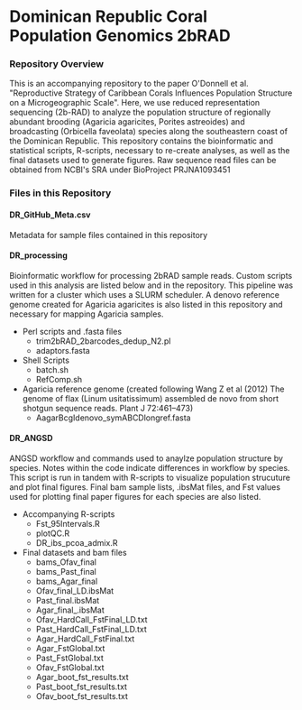 # Dominican Republic Coral Population Genomics 2bRAD
### Repository Overview
This is an accompanying repository to the paper O'Donnell et al. "Reproductive Strategy of Caribbean Corals Influences Population Structure on a Microgeographic Scale". Here, we use reduced representation sequencing (2b-RAD) to analyze the population structure of regionally abundant brooding (Agaricia agaricites, Porites astreoides) and broadcasting (Orbicella faveolata) species along the southeastern coast of the Dominican Republic. This repository contains the bioinformatic and statistical scripts, R-scripts, necessary to re-create analyses, as well as the final datasets used to generate figures. Raw sequence read files can be obtained from NCBI's SRA under BioProject PRJNA1093451   

### Files in this Repository

#### DR_GitHub_Meta.csv

Metadata for sample files contained in this repository

#### DR_processing

Bioinformatic workflow for processing 2bRAD sample reads. Custom scripts used in this analysis are listed below and in the repository. This pipeline was written for a cluster which uses a SLURM scheduler. A denovo reference genome created for Agaricia agaricites is also listed in this repository and necessary for mapping Agaricia samples. 

- Perl scripts and .fasta files
  - trim2bRAD_2barcodes_dedup_N2.pl
  - adaptors.fasta
- Shell Scripts
  - batch.sh
  - RefComp.sh
- Agaricia reference genome (created following Wang Z et al (2012) The genome of flax (Linum usitatissimum) assembled de novo from short shotgun sequence reads. Plant J 72:461–473)  
  - AagarBcgIdenovo_symABCDlongref.fasta


#### DR_ANGSD

ANGSD workflow and commands used to anaylze population structure by species. Notes within the code indicate differences in workflow by species. This script is run in tandem with R-scripts to visualize population strucuture and plot final figures. Final bam sample lists, .ibsMat files, and Fst values used for plotting final paper figures for each species are also listed.

- Accompanying R-scripts
  - Fst_95Intervals.R
  - plotQC.R
  - DR_ibs_pcoa_admix.R
- Final datasets and bam files
  - bams_Ofav_final
  - bams_Past_final
  - bams_Agar_final
  - Ofav_final_LD.ibsMat
  - Past_final.ibsMat
  - Agar_final_.ibsMat
  - Ofav_HardCall_FstFinal_LD.txt
  - Past_HardCall_FstFinal_LD.txt
  - Agar_HardCall_FstFinal.txt
  - Agar_FstGlobal.txt
  - Past_FstGlobal.txt
  - Ofav_FstGlobal.txt
  - Agar_boot_fst_results.txt
  - Past_boot_fst_results.txt
  - Ofav_boot_fst_results.txt
 
  







